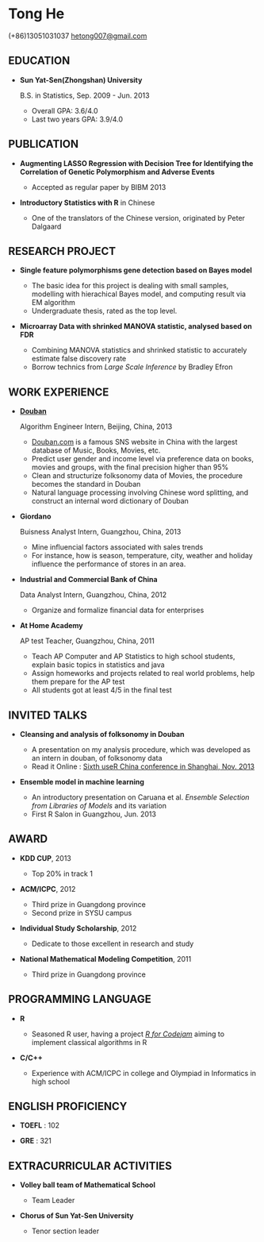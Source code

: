 Tong He
===============

(+86)13051031037
hetong007@gmail.com

EDUCATION
---------

*   **Sun Yat-Sen(Zhongshan) University**

    B.S. in Statistics,  Sep. 2009 - Jun. 2013
    
    -   Overall GPA: 3.6/4.0
    -   Last two years GPA: 3.9/4.0


PUBLICATION
-----------

*   **Augmenting LASSO Regression with Decision Tree for Identifying the Correlation of Genetic Polymorphism and Adverse Events**

    -   Accepted as regular paper by BIBM 2013

*   **Introductory Statistics with R** in Chinese

    -   One of the translators of the Chinese version, originated by Peter Dalgaard
    

RESEARCH PROJECT
----------------

*   **Single feature polymorphisms gene detection based on Bayes model**

    -   The basic idea for this project is dealing with small samples, modelling with hierachical Bayes model, and computing result via EM algorithm
    -   Undergraduate thesis, rated as the top level.
    
*   **Microarray Data with shrinked MANOVA statistic, analysed based on FDR**

    -   Combining MANOVA statistics and shrinked statistic to accurately estimate false discovery rate
    -   Borrow technics from *Large Scale Inference* by Bradley Efron


WORK EXPERIENCE
---------------

*   **[Douban](http://www.douban.com/)**

    Algorithm Engineer Intern, Beijing, China, 2013
    -   [Douban.com](http://www.douban.com) is a famous SNS website in China with the largest database of Music, Books, Movies, etc.
    -   Predict user gender and income level via preference data on books, movies and groups, with the final precision higher than 95%
    -   Clean and structurize folksonomy data of Movies, the procedure becomes the standard in Douban
    -   Natural language processing involving Chinese word splitting, and construct an internal word dictionary of Douban

*   **Giordano** 

    Buisness Analyst Intern, Guangzhou, China, 2013
    -   Mine influencial factors associated with sales trends
    -   For instance, how is season, temperature, city, weather and holiday influence the performance of stores in an area.

*   **Industrial and Commercial Bank of China**

    Data Analyst Intern, Guangzhou, China, 2012
    -   Organize and formalize financial data for enterprises

*   **At Home Academy**

    AP test Teacher, Guangzhou, China, 2011
    -   Teach AP Computer and AP Statistics to high school students, explain basic topics in statistics and java
    -   Assign homeworks and projects related to real world problems, help them prepare for the AP test
    -   All students got at least 4/5 in the final test


INVITED TALKS
-------------

*   **Cleansing and analysis of folksonomy in Douban**

    -   A presentation on my analysis procedure, which was developed as an intern in douban, of folksonomy data
    -   Read it Online : [Sixth useR China conference in Shanghai, Nov. 2013](http://hetong007.github.io/Douban_Folksonomy/)

*   **Ensemble model in machine learning**

    -   An introductory presentation on Caruana et al. *Ensemble Selection from Libraries of Models* and its variation
    -   First R Salon in Guangzhou, Jun. 2013


AWARD
-----

*   **KDD CUP**, 2013
    
    -   Top 20% in track 1

*   **ACM/ICPC**, 2012
    
    -   Third prize in Guangdong province
    -   Second prize in SYSU campus

*   **Individual Study Scholarship**, 2012

    -   Dedicate to those excellent in research and study
    
*   **National Mathematical Modeling Competition**, 2011

    -   Third prize in Guangdong province


PROGRAMMING LANGUAGE
--------------------

*   **R**

    -   Seasoned R user, having a project [*R for Codejam*](https://github.com/hetong007/r4codejam) aiming to implement classical algorithms in R
    
*   **C/C++**

    -   Experience with ACM/ICPC in college and Olympiad in Informatics in high school


ENGLISH PROFICIENCY
-------------------

*   **TOEFL** : 102

*   **GRE** : 321


EXTRACURRICULAR ACTIVITIES
--------------------------

*   **Volley ball team of Mathematical School**

    -   Team Leader 

*   **Chorus of Sun Yat-Sen University**

    -   Tenor section leader

